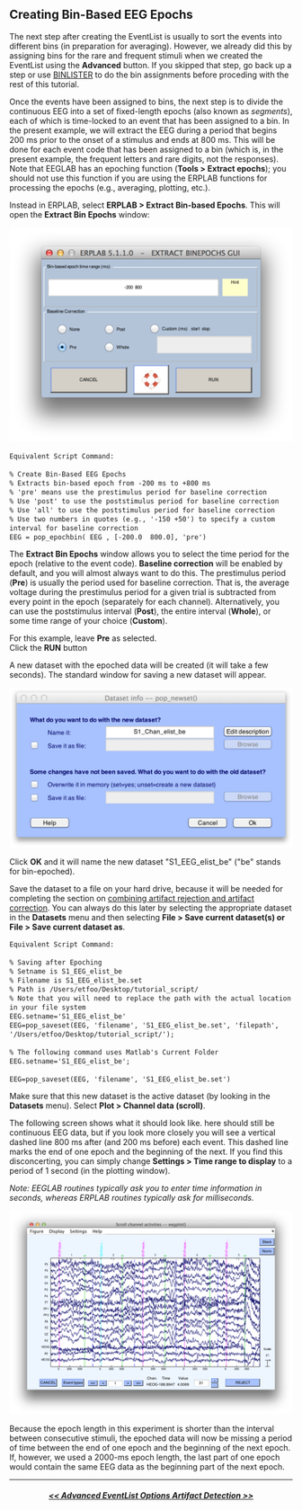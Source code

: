 ## Creating Bin-Based EEG Epochs
The next step after creating the EventList is usually to sort the events into different bins (in preparation for averaging).  However, we already did this by assigning bins for the rare and frequent stimuli when we created the EventList using the **Advanced** button. If you skipped that step, go back up a step or use [BINLISTER](./Assigning-Events-to-Bins-with-BINLISTER:-Tutorial) to do the bin assignments before proceding with the rest of this tutorial.

Once the events have been assigned to bins, the next step is to divide the continuous EEG into a set of fixed-length epochs (also known as _segments_), each of which is time-locked to an event that has been assigned to a bin.  In the present example, we will extract the EEG during a period that begins 200 ms prior to the onset of a stimulus and ends at 800 ms.  This will be done for each event code that has been assigned to a bin (which is, in the present example, the frequent letters and rare digits, not the responses).  Note that EEGLAB has an epoching function (**Tools > Extract epochs**); you should not use this function if you are using the ERPLAB functions for processing the epochs (e.g., averaging, plotting, etc.).

Instead in ERPLAB, select **ERPLAB > Extract Bin-based Epochs**. This will open the **Extract Bin Epochs** window:

![GUI](./images/Tutorial/Tutorial_Creating-Bin-Based-EEG-Epochs_1.png)

    Equivalent Script Command:

    % Create Bin-Based EEG Epochs
    % Extracts bin-based epoch from -200 ms to +800 ms
    % 'pre' means use the prestimulus period for baseline correction
    % Use 'post' to use the poststimulus period for baseline correction
    % Use 'all' to use the poststimulus period for baseline correction
    % Use two numbers in quotes (e.g., '-150 +50') to specify a custom interval for baseline correction
    EEG = pop_epochbin( EEG , [-200.0  800.0], 'pre')


The **Extract Bin Epochs** window allows you to select the time period for the epoch (relative to the event code).  **Baseline correction** will be enabled by default, and you will almost always want to do this.  The prestimulus period (**Pre**) is usually the period used for baseline correction.  That is, the average voltage during the prestimulus period for a given trial is subtracted from every point in the epoch (separately for each channel).  Alternatively, you can use the poststimulus interval (**Post**), the entire interval (**Whole**), or some time range of your choice (**Custom**).  

For this example, leave **Pre** as selected.  
Click the **RUN** button  

A new dataset with the epoched data will be created (it will take a few seconds).  The standard window for saving a new dataset will appear.

![GUI](./images/Tutorial/Tutorial_Creating-Bin-Based-EEG-Epochs_2.png)

Click **OK** and it will name the new dataset "S1_EEG_elist_be" ("be" stands for bin-epoched).  

  Save the dataset to a file on your hard drive, because it will be needed for completing the section on   [combining artifact rejection and artifact correction](./Exporting-and-Importing-EventLists-to-Combine-Artifact-Rejection-and-Artifact-Correction).  You can always do this later by selecting the appropriate dataset in the **Datasets** menu and then selecting **File > Save current dataset(s) or File > Save current dataset as**.

    Equivalent Script Command:

    % Saving after Epoching
    % Setname is S1_EEG_elist_be
    % Filename is S1_EEG_elist_be.set
    % Path is /Users/etfoo/Desktop/tutorial_script/
    % Note that you will need to replace the path with the actual location in your file system
    EEG.setname='S1_EEG_elist_be'
    EEG=pop_saveset(EEG, 'filename', 'S1_EEG_elist_be.set', 'filepath', '/Users/etfoo/Desktop/tutorial_script/');

    % The following command uses Matlab's Current Folder
    EEG.setname='S1_EEG_elist_be';

    EEG=pop_saveset(EEG, 'filename', 'S1_EEG_elist_be.set')  

Make sure that this new dataset is the active dataset (by looking in the **Datasets** menu).
Select **Plot > Channel data (scroll)**.

The following screen shows what it should look like.  here should still be continuous EEG data, but if you look more closely you will see a vertical dashed line 800 ms after (and 200 ms before) each event.  This dashed line marks the end of one epoch and the beginning of the next.  If you find this disconcerting, you can simply change **Settings > Time range to display** to a period of 1 second (in the plotting window).

_Note: EEGLAB routines typically ask you to enter time information in seconds, whereas ERPLAB routines typically ask for milliseconds._  

![GUI](./images/Tutorial/Tutorial_Creating-Bin-Based-EEG-Epochs_3.png)

Because the epoch length in this experiment is shorter than the interval between consecutive stimuli, the epoched data will now be missing a period of time between the end of one epoch and the beginning of the next epoch.  If, however, we used a 2000-ms epoch length, the last part of one epoch would contain the same EEG data as the beginning part of the next epoch.

----
<h5 align="center"> <a href="./Advanced-EventList-Options"> << Advanced EventList Options </a> <a href="./Artifact-Detection">  Artifact Detection >>  </a></h5>